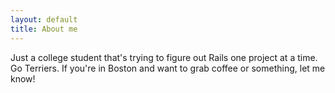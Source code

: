 ```yaml
---
layout: default
title: About me
---
```


Just a college student that's trying to figure out Rails one project at a time. Go Terriers. If you're in Boston and want to grab coffee or something, let me know!